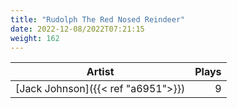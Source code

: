 ```yaml
---
title: "Rudolph The Red Nosed Reindeer"
date: 2022-12-08/2022T07:21:15
weight: 162
---
```




 Artist | Plays 
----- | -----:
[Jack Johnson]({{< ref "a6951">}}) | 9
